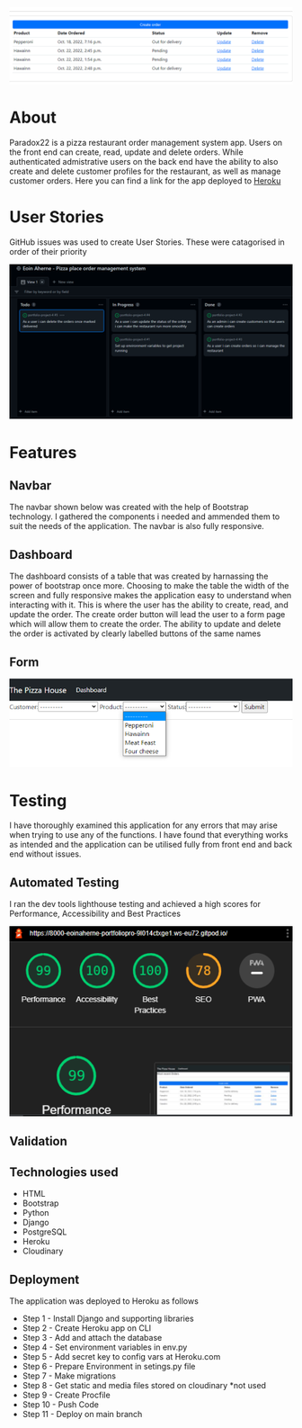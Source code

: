 ![CI logo](paradox22/images/pp4_dash.png)

# About

Paradox22 is a pizza restaurant order management system app. Users on the front end can create, read, update and delete orders. While authenticated admistrative users on the back end have the ability to also create and delete customer profiles for the restaurant, as well as manage customer orders. 
Here you can find a link for the app deployed to [Heroku](https://paradox22.herokuapp.com/)

# User Stories

GitHub issues was used to create User Stories. These were catagorised in order of their priority


![user_stories](paradox22/images/userstories_paradox22.png)

# Features

## Navbar

The navbar shown below was created with the help of Bootstrap technology. I gathered the components i needed and ammended them to suit the needs of the application. The navbar is also fully responsive. 

## Dashboard

The dashboard consists of a table that was created by harnassing the power of bootstrap once more. Choosing to make the table the width of the screen and fully responsive makes the application easy to understand when interacting with it. This is where the user has the ability to create, read, and update the order. The create order button will lead the user to a form page which will allow them to create the order. The ability to update and delete the order is activated by clearly labelled buttons of the same names

## Form

![form](paradox22/images/form_paradox22.png)

# Testing

I have thoroughly examined this application for any errors that may arise when trying to use any of the functions. I have found that everything works as intended and the application can be utilised fully from front end and back end without issues.

## Automated Testing

I ran the dev tools lighthouse testing and achieved a high scores for Performance, Accessibility and Best Practices 

![lighthouse](paradox22/images/pp4_lighthouse.png)


## Validation

## Technologies used

- HTML
- Bootstrap
- Python
- Django
- PostgreSQL
- Heroku
- Cloudinary

## Deployment

The application was deployed to Heroku as follows

- Step 1 - Install Django and supporting libraries 
- Step 2 - Create Heroku app on CLI 
- Step 3 - Add and attach the database
- Step 4 - Set environment variables in env.py
- Step 5 - Add secret key to config vars at Heroku.com
- Step 6 - Prepare Environment in setings.py file
- Step 7 - Make migrations
- Step 8 - Get static and media files stored on cloudinary *not used
- Step 9 - Create Procfile 
- Step 10 - Push Code 
- Step 11 - Deploy on main branch 




